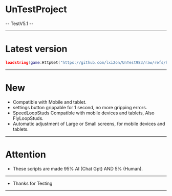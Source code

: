 # UnTestProject

-- TestV5.1 -- 

-------------------------------------------------------------------------------------------------------------------------------------
# Latest version
```lua
loadstring(game:HttpGet("https://github.com/lxi2on/UnTest983/raw/refs/heads/main/TestV5.1.lua", true))()
```
-------------------------------------------------------------------------------------------------------------------------------------
# New
* Compatible with Mobile and tablet.
* settings button grippable for 1 second, no more gripping errors.
* SpeedLoopStuds Compatible with mobile devices and tablets, Also FlyLoopStuds.
* Automatic adjustment of Large or Small screens, for mobile devices and tablets.
-------------------------------------------------------------------------------------------------------------------------------------
# Attention
* These scripts are made 95% AI (Chat Gpt) AND 5% (Human).
------------------------------------------------------------------------------------------------------------------------------------
* Thanks for Testing
-------------------------------------------------------------------------------------------------------------------------------------
